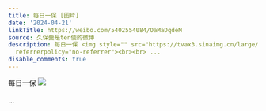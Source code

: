```yaml
---
title: 每日一保 [图片]
date: '2024-04-21'
linkTitle: https://weibo.com/5402554084/OaMaDqdeM
source: 久保醬是ten使的微博
description: 每日一保 <img style="" src="https://tvax3.sinaimg.cn/large/005TCz76gy1hoyp05p4t7j30na0xcgrb.jpg"
  referrerpolicy="no-referrer"><br><br> ...
disable_comments: true
---
```

每日一保 <img style="" src="https://tvax3.sinaimg.cn/large/005TCz76gy1hoyp05p4t7j30na0xcgrb.jpg" referrerpolicy="no-referrer"><br><br> ...